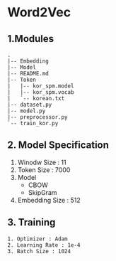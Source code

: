 # Word2Vec

## 1.Modules
```
.
|-- Embedding
|-- Model
|-- README.md
|-- Token
|   |-- kor_spm.model
|   |-- kor_spm.vocab
|   `-- korean.txt
|-- dataset.py
|-- model.py
|-- preprocessor.py
`-- train_kor.py
```

## 2. Model Specification
  1. Winodw Size : 11
  2. Token Size : 7000
  3. Model
     * CBOW
     * SkipGram
  4. Embedding Size : 512

## 3. Training
    1. Optimizer : Adam
    2. Learning Rate : 1e-4
    3. Batch Size : 1024
   
